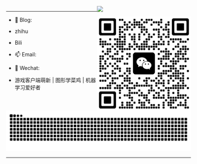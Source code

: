 <img align="right"  width="256px" src="https://profile-counter.glitch.me/michaelchern/count.svg"/>

----

<img align="right" src="https://github.com/michaelchern/michaelchern/blob/main/20250621125320.webp" width="256px">

- 🙊 Blog: 
- zhihu
- Bili
- 📫 Email: 
- 🐶 Wechat: 

- 游戏客户端萌新 | 图形学菜鸡 | 机器学习爱好者



<picture>
  <source media="(prefers-color-scheme: dark)" srcset="https://raw.githubusercontent.com/michaelchern/michaelchern/output/github-contribution-grid-snake-dark.svg">
  <source media="(prefers-color-scheme: light)" srcset="https://raw.githubusercontent.com/michaelchern/michaelchern/output/github-contribution-grid-snake.svg">
  <img alt="github contribution grid snake animation" src="https://raw.githubusercontent.com/michaelchern/michaelchern/output/github-contribution-grid-snake.svg">
</picture>

----